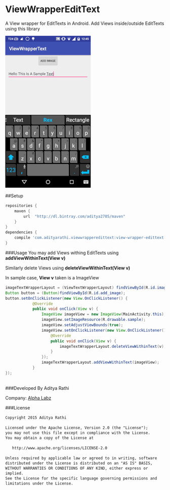 # ViewWrapperEditText
A View wrapper for EditTexts in Android. Add Views inside/outside EditTexts using this library

![alt text](https://raw.githubusercontent.com/aditya2705/ViewWrapperEditText/master/art/demo.gif)

##Setup
```groovy
repositories {
    maven {
        url  "http://dl.bintray.com/aditya2705/maven"
    }
}
dependencies {
    compile 'com.adityarathi.viewwrapperedittext:view-wrapper-edittext:1.0'
}
```

###Usage
You may add Views withing EditTexts using **addViewWithinText(View v)**

Similarly delete Views using **deleteViewWithinText(View v)**

In sample case, **View v** taken is a ImageView
```java
imageTextWrapperLayout = (ViewTextWrapperLayout) findViewById(R.id.imageTextWrapperLayout);
Button button = (Button)findViewById(R.id.add_image);
button.setOnClickListener(new View.OnClickListener() {
            @Override
            public void onClick(View v) {
                ImageView imageView = new ImageView(MainActivity.this);
                imageView.setImageResource(R.drawable.sample);
                imageView.setAdjustViewBounds(true);
                imageView.setOnClickListener(new View.OnClickListener() {
                    @Override
                    public void onClick(View v) {
                        imageTextWrapperLayout.deleteViewWithinText(v);
                    }
                });
                imageTextWrapperLayout.addViewWithinText(imageView);
            }
});
        
```
###Developed By
Aditya Rathi

Company: [Alpha Labz](https://www.alphalabz.com)

###License

```
Copyright 2015 Aditya Rathi

Licensed under the Apache License, Version 2.0 (the "License");
you may not use this file except in compliance with the License.
You may obtain a copy of the License at

   http://www.apache.org/licenses/LICENSE-2.0

Unless required by applicable law or agreed to in writing, software
distributed under the License is distributed on an "AS IS" BASIS,
WITHOUT WARRANTIES OR CONDITIONS OF ANY KIND, either express or implied.
See the License for the specific language governing permissions and
limitations under the License.
```
